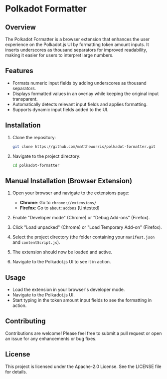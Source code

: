 # Polkadot Formatter

## Overview

The Polkadot Formatter is a browser extension that enhances the user experience on the Polkadot.js UI by formatting token amount inputs. It inserts underscores as thousand separators for improved readability, making it easier for users to interpret large numbers.

## Features

- Formats numeric input fields by adding underscores as thousand separators.
- Displays formatted values in an overlay while keeping the original input transparent.
- Automatically detects relevant input fields and applies formatting.
- Supports dynamic input fields added to the UI.

## Installation

1. Clone the repository:

   ```bash
   git clone https://github.com/mattheworris/polkadot-formatter.git
   ```

2. Navigate to the project directory:

   ```bash
   cd polkadot-formatter
   ```

## Manual Installation (Browser Extension)

1. Open your browser and navigate to the extensions page:
   - **Chrome**: Go to `chrome://extensions/`
   - **Firefox**: Go to `about:addons` [Untested]

2. Enable "Developer mode" (Chrome) or "Debug Add-ons" (Firefox).

3. Click "Load unpacked" (Chrome) or "Load Temporary Add-on" (Firefox).

4. Select the project directory (the folder containing your `manifest.json` and `contentScript.js`).

5. The extension should now be loaded and active.

6. Navigate to the Polkadot.js UI to see it in action.

## Usage

- Load the extension in your browser's developer mode.
- Navigate to the Polkadot.js UI.
- Start typing in the token amount input fields to see the formatting in action.

## Contributing

Contributions are welcome! Please feel free to submit a pull request or open an issue for any enhancements or bug fixes.

## License

This project is licensed under the Apache-2.0 License. See the LICENSE file for details.
